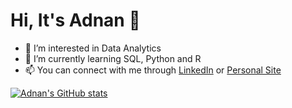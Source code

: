# Hi, It's Adnan 👋

- 👀 I’m interested in Data Analytics
- 🌱 I’m currently learning SQL, Python and R
- 📫 You can connect with me through [LinkedIn](https://www.linkedin.com/in/adnanrahmanpoor) or [Personal Site](https://adnanrp.pages.dev)

[![Adnan's GitHub stats](https://github-readme-stats.vercel.app/api?username=adnanrahmanpoor)](https://github.com/anuraghazra/github-readme-stats)
<!---
AdnanRahmanpoor/AdnanRahmanpoor is a ✨ special ✨ repository because its `README.md` (this file) appears on your GitHub profile.
You can click the Preview link to take a look at your changes.
--->
